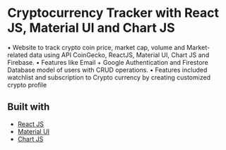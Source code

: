 # Cryptocurrency Tracker with React JS, Material UI and Chart JS

• Website to track crypto coin price, market cap, volume and Market-related data using API CoinGecko,
ReactJS, Material UI, Chart JS and Firebase.
• Features like Email + Google Authentication and Firestore Database model of users with CRUD
operations.
• Features included watchlist and subscription to Crypto currency by creating customized crypto profile

## Built with 

- [React JS](https://reactjs.org/)
- [Material UI](https://v4.mui.com/)
- [Chart JS](https://reactchartjs.github.io/react-chartjs-2/#/)
